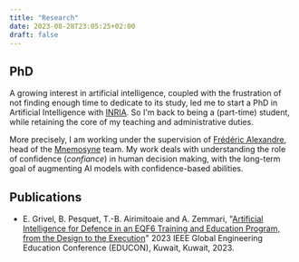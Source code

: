 ```yaml
---
title: "Research"
date: 2023-08-28T23:05:25+02:00
draft: false
---
```


## PhD

A growing interest in artificial intelligence, coupled with the frustration of not finding enough time to dedicate to its study, led me to start a PhD in Artificial Intelligence with [INRIA](https://www.inria.fr). So I'm back to being a (part-time) student, while retaining the core of my teaching and administrative duties.

More precisely, I am working under the supervision of [Frédéric Alexandre](https://www.labri.fr//perso//falexand//), head of the [Mnemosyne](https://www.inria.fr/fr/mnemosyne) team. My work deals with understanding the role of confidence (*confiance*) in human decision making, with the long-term goal of augmenting AI models with confidence-based abilities.

## Publications

- E. Grivel, B. Pesquet, T.-B. Airimitoaie and A. Zemmari, "[Artificial Intelligence for Defence in an EQF6 Training and Education Program, from the Design to the Execution](https://ieeexplore.ieee.org/abstract/document/10125126)" 2023 IEEE Global Engineering Education Conference (EDUCON), Kuwait, Kuwait, 2023.
